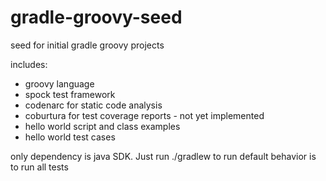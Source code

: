 # gradle-groovy-seed
seed for initial gradle groovy projects

includes:

* groovy language
* spock test framework
* codenarc for static code analysis
* coburtura for test coverage reports - not yet implemented
* hello world script and class examples
* hello world test cases

only dependency is java SDK.  Just run ./gradlew to run
default behavior is to run all tests
